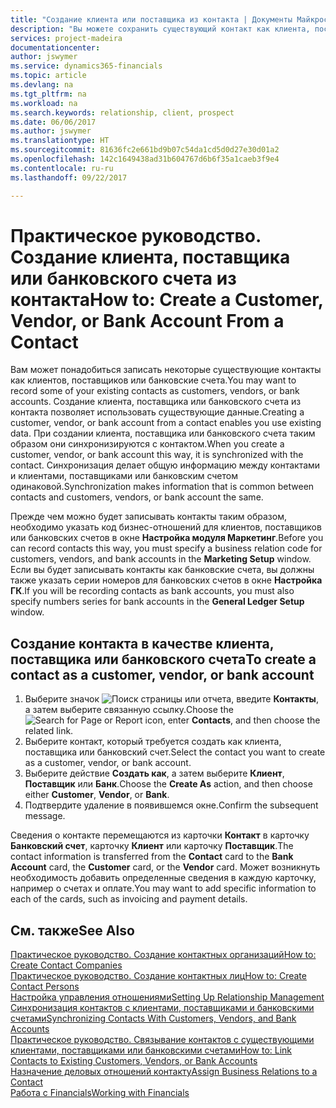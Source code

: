 ```yaml
---
title: "Создание клиента или поставщика из контакта | Документы Майкрософт"
description: "Вы можете сохранить существующий контакт как клиента, поставщика или банковский счет с помощью имеющихся данных и указав деловое отношение."
services: project-madeira
documentationcenter: 
author: jswymer
ms.service: dynamics365-financials
ms.topic: article
ms.devlang: na
ms.tgt_pltfrm: na
ms.workload: na
ms.search.keywords: relationship, client, prospect
ms.date: 06/06/2017
ms.author: jswymer
ms.translationtype: HT
ms.sourcegitcommit: 81636fc2e661bd9b07c54da1cd5d0d27e30d01a2
ms.openlocfilehash: 142c1649438ad31b604767d6b6f35a1caeb3f9e4
ms.contentlocale: ru-ru
ms.lasthandoff: 09/22/2017

---
```

# <a name="how-to-create-a-customer-vendor-or-bank-account-from-a-contact"></a><span data-ttu-id="23b7a-103">Практическое руководство. Создание клиента, поставщика или банковского счета из контакта</span><span class="sxs-lookup"><span data-stu-id="23b7a-103">How to: Create a Customer, Vendor, or Bank Account From a Contact</span></span>
<span data-ttu-id="23b7a-104">Вам может понадобиться записать некоторые существующие контакты как клиентов, поставщиков или банковские счета.</span><span class="sxs-lookup"><span data-stu-id="23b7a-104">You may want to record some of your existing contacts as customers, vendors, or bank accounts.</span></span> <span data-ttu-id="23b7a-105">Создание клиента, поставщика или банковского счета из контакта позволяет использовать существующие данные.</span><span class="sxs-lookup"><span data-stu-id="23b7a-105">Creating a customer, vendor, or bank account from a contact enables you use existing data.</span></span> <span data-ttu-id="23b7a-106">При создании клиента, поставщика или банковского счета таким образом они синхронизируются с контактом.</span><span class="sxs-lookup"><span data-stu-id="23b7a-106">When you create a customer, vendor, or bank account this way, it is synchronized with the contact.</span></span> <span data-ttu-id="23b7a-107">Синхронизация делает общую информацию между контактами и клиентами, поставщиками или банковским счетом одинаковой.</span><span class="sxs-lookup"><span data-stu-id="23b7a-107">Synchronization makes information that is common between contacts and customers, vendors, or bank account the same.</span></span>

<span data-ttu-id="23b7a-108">Прежде чем можно будет записывать контакты таким образом, необходимо указать код бизнес-отношений для клиентов, поставщиков или банковских счетов в окне **Настройка модуля Маркетинг**.</span><span class="sxs-lookup"><span data-stu-id="23b7a-108">Before you can record contacts this way, you must specify a business relation code for customers, vendors, and bank accounts in the **Marketing Setup** window.</span></span> <span data-ttu-id="23b7a-109">Если вы будет записывать контакты как банковские счета, вы должны также указать серии номеров для банковских счетов в окне **Настройка ГК**.</span><span class="sxs-lookup"><span data-stu-id="23b7a-109">If you will be recording contacts as bank accounts, you must also specify numbers series for bank accounts in the **General Ledger Setup** window.</span></span>

## <a name="to-create-a-contact-as-a-customer-vendor-or-bank-account"></a><span data-ttu-id="23b7a-110">Создание контакта в качестве клиента, поставщика или банковского счета</span><span class="sxs-lookup"><span data-stu-id="23b7a-110">To create a contact as a customer, vendor, or bank account</span></span>
1. <span data-ttu-id="23b7a-111">Выберите значок ![Поиск страницы или отчета](media/ui-search/search_small.png "Значок поиска страницы или отчета"), введите **Контакты**, а затем выберите связанную ссылку.</span><span class="sxs-lookup"><span data-stu-id="23b7a-111">Choose the ![Search for Page or Report](media/ui-search/search_small.png "Search for Page or Report icon") icon, enter **Contacts**, and then choose the related link.</span></span>
2. <span data-ttu-id="23b7a-112">Выберите контакт, который требуется создать как клиента, поставщика или банковский счет.</span><span class="sxs-lookup"><span data-stu-id="23b7a-112">Select the contact you want to create as a customer, vendor, or bank account.</span></span>
3. <span data-ttu-id="23b7a-113">Выберите действие **Создать как**, а затем выберите **Клиент**, **Поставщик** или **Банк**.</span><span class="sxs-lookup"><span data-stu-id="23b7a-113">Choose the **Create As** action, and then choose either **Customer**, **Vendor**, or **Bank**.</span></span>
4. <span data-ttu-id="23b7a-114">Подтвердите удаление в появившемся окне.</span><span class="sxs-lookup"><span data-stu-id="23b7a-114">Confirm the subsequent message.</span></span>

<span data-ttu-id="23b7a-115">Сведения о контакте перемещаются из карточки **Контакт** в карточку **Банковский счет**, карточку **Клиент** или карточку **Поставщик**.</span><span class="sxs-lookup"><span data-stu-id="23b7a-115">The contact information is transferred from the **Contact** card to the **Bank Account** card, the **Customer** card, or the **Vendor** card.</span></span> <span data-ttu-id="23b7a-116">Может возникнуть необходимость добавить определенные сведения в каждую карточку, например о счетах и оплате.</span><span class="sxs-lookup"><span data-stu-id="23b7a-116">You may want to add specific information to each of the cards, such as invoicing and payment details.</span></span>

## <a name="see-also"></a><span data-ttu-id="23b7a-117">См. также</span><span class="sxs-lookup"><span data-stu-id="23b7a-117">See Also</span></span>
[<span data-ttu-id="23b7a-118">Практическое руководство. Создание контактных организаций</span><span class="sxs-lookup"><span data-stu-id="23b7a-118">How to: Create Contact Companies</span></span>](marketing-create-contact-companies.md)  
[<span data-ttu-id="23b7a-119">Практическое руководство. Создание контактных лиц</span><span class="sxs-lookup"><span data-stu-id="23b7a-119">How to: Create Contact Persons</span></span>](marketing-create-contact-persons.md)  
[<span data-ttu-id="23b7a-120">Настройка управления отношениями</span><span class="sxs-lookup"><span data-stu-id="23b7a-120">Setting Up Relationship Management</span></span>](marketing-setup-marketing.md)  
[<span data-ttu-id="23b7a-121">Синхронизация контактов с клиентами, поставщиками и банковскими счетами</span><span class="sxs-lookup"><span data-stu-id="23b7a-121">Synchronizing Contacts With Customers, Vendors, and Bank Accounts</span></span>](marketing-synchronize-contacts-customers-vendors-bank-accounts.md)  
[<span data-ttu-id="23b7a-122">Практическое руководство. Связывание контактов с существующими клиентами, поставщиками или банковскими счетами</span><span class="sxs-lookup"><span data-stu-id="23b7a-122">How to: Link Contacts to Existing Customers, Vendors, or Bank Accounts</span></span>](marketing-how-link-contact.md)  
[<span data-ttu-id="23b7a-123">Назначение деловых отношений контакту</span><span class="sxs-lookup"><span data-stu-id="23b7a-123">Assign Business Relations to a Contact</span></span>](marketing-business-relations.md#AssignBusRelContact)  
[<span data-ttu-id="23b7a-124">Работа с Financials</span><span class="sxs-lookup"><span data-stu-id="23b7a-124">Working with Financials</span></span>](ui-work-product.md)

